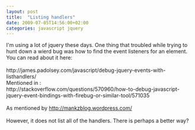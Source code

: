 ```yaml
---
layout: post
title:  "Listing handlers"
date: 2009-07-05T14:56:00+02:00
categories: javascript jquery
---
```


<div>I'm using a lot of jquery these days. One thing that troubled while trying to hunt down a wierd bug was how to find the event listeners for an element. You can read about it here:</div>
<div><br></div>
<div>http://james.padolsey.com/javascript/debug-jquery-events-with-listhandlers/</div>
<div>Mentioned in : </div>
<div>http://stackoverflow.com/questions/570960/how-to-debug-javascript-jquery-event-bindings-with-firebug-or-similar-tool/571035</div>
<div><br></div>
<div>As mentioned by <a href="http://mankzblog.wordpress.com/">http://mankzblog.wordpress.com/</a>
</div>
<div><br></div>
<div>However, it does not list all of the handlers. There is perhaps a better way?</div>
<div style="clear: both;"></div>
